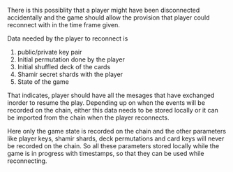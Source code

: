 There is this possiblity that a player might have been disconnected accidentally and the game should allow the provision that player could reconnect with in the time frame given.

Data needed by the player to reconnect is
1. public/private key pair
2. Initial permutation done by the player
3. Initial shuffled deck of the cards
4. Shamir secret shards with the player
5. State of the game

That indicates, player should have all the mesages that have exchanged inorder to resume the play. Depending up on when the events will be recorded on the chain, either this data needs to be stored locally or it can be imported from the chain when the player reconnects.

Here only the game state is recorded on the chain and the other parameters like player keys, shamir shards, deck permutations and card keys will never be recorded on the chain. So all these parameters stored locally while the game is in progress with timestamps, so that they can be used while reconnecting.
